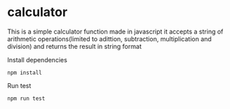 # calculator
This is a simple calculator function made in javascript
it accepts a string of arithmetic operations(limited to adittion, subtraction, multiplication and division)
and returns the result in string format

Install dependencies

`npm install`

Run test

`npm run test`
